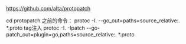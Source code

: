 https://github.com/alta/protopatch

cd protopatch
之前的命令：
protoc -I. --go_out=paths=source_relative:. *.proto
tag注入
protoc -I. -Ipatch --go-patch_out=plugin=go,paths=source_relative:.  *.proto
